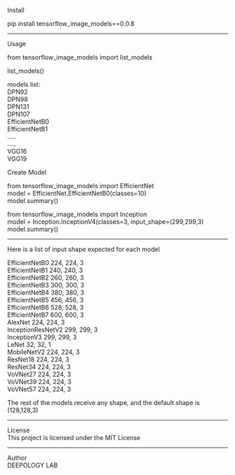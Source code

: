 Install<br />

pip install tensorflow_image_models==0.0.8

----------------------------------------------

Usage<br />

from tensorflow_image_models import list_models<br />

list_models()<br />

models list:<br />
DPN92<br />
DPN98<br />
DPN131<br />
DPN107<br />
EfficientNetB0<br />
EfficientNetB1<br />
.....<br />
.....<br />
VGG16<br />
VGG19<br />

Create Model<br />

from tensorflow_image_models import EfficientNet<br />
model = EfficientNet.EfficientNetB0(classes=10)<br />
model.summary()


from tensorflow_image_models import Inception<br />
model = Inception.InceptionV4(classes=3, input_shape=(299,299,3)<br />
model.summary()

----------------------------------------------

Here is a list of input shape expected for each model

EfficientNetB0     224, 224, 3<br />
EfficientNetB1 	   240, 240, 3<br />
EfficientNetB2 	   260, 260, 3<br />
EfficientNetB3 	   300, 300, 3<br />
EfficientNetB4 	   380, 380, 3<br />
EfficientNetB5 	   456, 456, 3<br />
EfficientNetB6 	   528, 528, 3<br />
EfficientNetB7 	   600, 600, 3<br />
AlexNet            224, 224, 3<br />
InceptionResNetV2  299, 299, 3<br />
InceptionV3	   299, 299, 3<br />
LeNet 	           32,  32,  1<br />
MobileNetV2	   224, 224, 3<br />
ResNet18           224, 224, 3<br />
ResNet34           224, 224, 3<br />
VoVNet27           224, 224, 3<br />
VoVNet39           224, 224, 3<br />
VoVNet57           224, 224, 3<br />


The rest of the models receive any shape, and the default shape is (128,128,3)

----------------------------------------------

License<br />
This project is licensed under the MIT License

----------------------------------------------

Author<br />
DEEPOLOGY LAB
